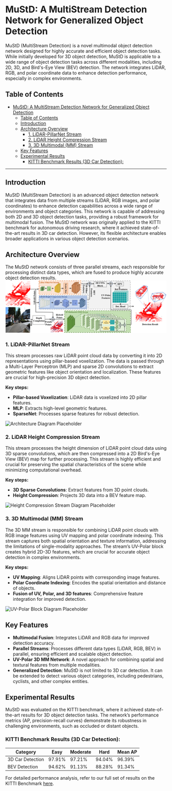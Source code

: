 # MuStD: A MultiStream Detection Network for Generalized Object Detection

MuStD (MultiStream Detection) is a novel multimodal object detection network designed for highly accurate and efficient object detection tasks. While initially developed for 3D object detection, MuStD is applicable to a wide range of object detection tasks across different modalities, including 2D, 3D, and Bird's-Eye View (BEV) detection. The network integrates LiDAR, RGB, and polar coordinate data to enhance detection performance, especially in complex environments.

## Table of Contents

- [MuStD: A MultiStream Detection Network for Generalized Object Detection](#mustd-a-multistream-detection-network-for-generalized-object-detection)
  - [Table of Contents](#table-of-contents)
  - [Introduction](#introduction)
  - [Architecture Overview](#architecture-overview)
    - [1. LiDAR-PillarNet Stream](#1-lidar-pillarnet-stream)
    - [2. LiDAR Height Compression Stream](#2-lidar-height-compression-stream)
    - [3. 3D Multimodal (MM) Stream](#3-3d-multimodal-mm-stream)
  - [Key Features](#key-features)
  - [Experimental Results](#experimental-results)
    - [KITTI Benchmark Results (3D Car Detection):](#kitti-benchmark-results-3d-car-detection)

---

## Introduction

MuStD (MultiStream Detection) is an advanced object detection network that integrates data from multiple streams (LiDAR, RGB images, and polar coordinates) to enhance detection capabilities across a wide range of environments and object categories. This network is capable of addressing both 2D and 3D object detection tasks, providing a robust framework for multimodal fusion. The MuStD network was originally applied to the KITTI benchmark for autonomous driving research, where it achieved state-of-the-art results in 3D car detection. However, its flexible architecture enables broader applications in various object detection scenarios.

## Architecture Overview

The MuStD network consists of three parallel streams, each responsible for processing distinct data types, which are fused to produce highly accurate object detection results.
![Architecture for MuStD Network](docs/Figures/pipeline.png)

### 1. LiDAR-PillarNet Stream
This stream processes raw LiDAR point cloud data by converting it into 2D representations using pillar-based voxelization. The data is passed through a Multi-Layer Perceptron (MLP) and sparse 2D convolutions to extract geometric features like object orientation and localization. These features are crucial for high-precision 3D object detection.

**Key steps:**
- **Pillar-based Voxelization**: LiDAR data is voxelized into 2D pillar features.
- **MLP**: Extracts high-level geometric features.
- **SparseNet**: Processes sparse features for robust detection.

![Architecture Diagram Placeholder](path_to_your_image.png)

### 2. LiDAR Height Compression Stream
This stream processes the height dimension of LiDAR point cloud data using 3D sparse convolutions, which are then compressed into a 2D Bird's-Eye View (BEV) map for further processing. This stream is highly efficient and crucial for preserving the spatial characteristics of the scene while minimizing computational overhead.

**Key steps:**
- **3D Sparse Convolutions**: Extract features from 3D point clouds.
- **Height Compression**: Projects 3D data into a BEV feature map.

![Height Compression Stream Diagram Placeholder](path_to_your_image.png)

### 3. 3D Multimodal (MM) Stream
The 3D MM stream is responsible for combining LiDAR point clouds with RGB image features using UV mapping and polar coordinate indexing. This stream captures both spatial orientation and texture information, addressing the limitations of single-modality approaches. The stream’s UV-Polar block creates hybrid 2D-3D features, which are crucial for accurate object detection in complex environments.

**Key steps:**
- **UV Mapping**: Aligns LiDAR points with corresponding image features.
- **Polar Coordinate Indexing**: Encodes the spatial orientation and distance of objects.
- **Fusion of UV, Polar, and 3D features**: Comprehensive feature integration for improved detection.

![UV-Polar Block Diagram Placeholder](path_to_your_image.png)

## Key Features

- **Multimodal Fusion**: Integrates LiDAR and RGB data for improved detection accuracy.
- **Parallel Streams**: Processes different data types (LiDAR, RGB, BEV) in parallel, ensuring efficient and scalable object detection.
- **UV-Polar 3D MM Network**: A novel approach for combining spatial and textural features from multiple modalities.
- **Generalized Detection**: MuStD is not limited to 3D car detection. It can be extended to detect various object categories, including pedestrians, cyclists, and other complex entities.

## Experimental Results

MuStD was evaluated on the KITTI benchmark, where it achieved state-of-the-art results for 3D object detection tasks. The network’s performance metrics (AP, precision-recall curves) demonstrate its robustness in challenging environments, such as occluded or distant objects.

### KITTI Benchmark Results (3D Car Detection):

| Category | Easy | Moderate | Hard | Mean AP |
|----------|------|----------|------|---------|
| 3D Car Detection | 97.91% | 97.21% | 94.04% | 96.39% |
| BEV Detection | 94.62% | 91.13% | 88.28% | 91.34% |

For detailed performance analysis, refer to our full set of results on the KITTI Benchmark [here](https://www.cvlibs.net/datasets/kitti/eval_object_detail.php?&result=d162ec699d6992040e34314d19ab7f5c217075e0).

